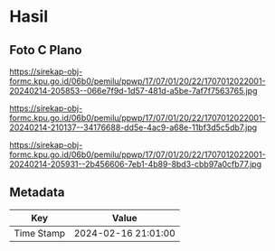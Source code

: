 # Hasil

## Foto C Plano

https://sirekap-obj-formc.kpu.go.id/06b0/pemilu/ppwp/17/07/01/20/22/1707012022001-20240214-205853--066e7f9d-1d57-481d-a5be-7af7f7563765.jpg

https://sirekap-obj-formc.kpu.go.id/06b0/pemilu/ppwp/17/07/01/20/22/1707012022001-20240214-210137--34176688-dd5e-4ac9-a68e-11bf3d5c5db7.jpg

https://sirekap-obj-formc.kpu.go.id/06b0/pemilu/ppwp/17/07/01/20/22/1707012022001-20240214-205931--2b456606-7eb1-4b89-8bd3-cbb97a0cfb77.jpg


## Metadata

| Key        | Value               |
| ---------- | ------------------- |
| Time Stamp | 2024-02-16 21:01:00 |



